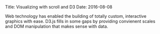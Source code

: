 Title: Visualizing with scroll and D3
Date: 2016-08-08

Web technology has enabled the building of totally custom, interactive graphics with ease.
D3.js fills in some gaps by providing convienent scales and DOM manipulation that makes sense with data.


